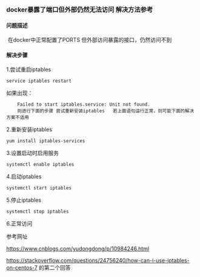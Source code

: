 ### docker暴露了端口但外部仍然无法访问 解决方法参考



#### 问题描述

​	     在docker中正常配置了PORTS 但外部访问暴露的接口，仍然访问不到

#### 解决步骤

1.尝试重启iptables

```
service iptables restart
```

如果出现： 

```
	Failed to start iptables.service: Unit not found.
	则进行下面的步骤 尝试重新安装iptables   若上面语句运行正常，则可能下面的解决方案不适用
```

2.重新安装iptables
```
yum install iptables-services
```

3.设置启动时启用服务
```
systemctl enable iptables
```
4.启动iptables
```
systemctl start iptables
```
5.停止iptables
```
systemctl stop iptables
```
6.正常访问

参考网址

https://www.cnblogs.com/yudongdong/p/10984246.html  

https://stackoverflow.com/questions/24756240/how-can-i-use-iptables-on-centos-7 的第二个回答